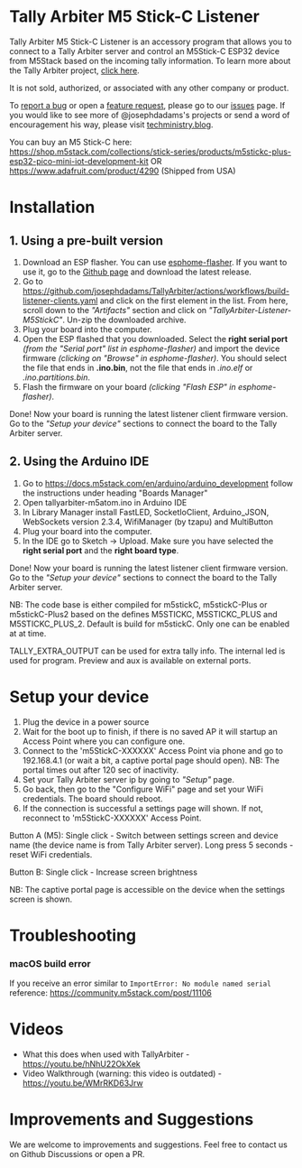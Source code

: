 # Tally Arbiter M5 Stick-C Listener
Tally Arbiter M5 Stick-C Listener is an accessory program that allows you to connect to a Tally Arbiter server and control an M5Stick-C ESP32 device from M5Stack based on the incoming tally information.
To learn more about the Tally Arbiter project, [click here](http://github.com/josephdadams/tallyarbiter).
  
It is not sold, authorized, or associated with any other company or product.
  
To [report a bug](https://github.com/josephdadams/TallyArbiter/issues/new?assignees=JTF4&labels=bug&template=bug.yaml&title=%5BBug%5D%3A+) or open a [feature request](https://github.com/josephdadams/TallyArbiter/issues/new?assignees=JTF4&labels=feature&template=feature.yaml&title=%5BFeature+Request%5D%3A+), please go to our [issues](https://github.com/josephdadams/TallyArbiter/issues/new/choose) page.
If you would like to see more of @josephdadams's projects or send a word of encouragement his way, please visit [techministry.blog](https://techministry.blog/).
  
You can buy an M5 Stick-C here:
https://shop.m5stack.com/collections/stick-series/products/m5stickc-plus-esp32-pico-mini-iot-development-kit
OR
https://www.adafruit.com/product/4290 (Shipped from USA)

# Installation
## 1. Using a pre-built version

1. Download an ESP flasher.
You can use [esphome-flasher](https://github.com/esphome/esphome-flasher). If you want to use it, go to the [Github page](https://github.com/esphome/esphome-flasher) and download the latest release.
2. Go to https://github.com/josephdadams/TallyArbiter/actions/workflows/build-listener-clients.yaml and click on the first element in the list.
From here, scroll down to the *"Artifacts"* section and click on *"TallyArbiter-Listener-M5StickC"*.
Un-zip the downloaded archive.
3. Plug your board into the computer.
4. Open the ESP flashed that you downloaded.
Select the **right serial port** *(from the "Serial port" list in esphome-flasher)* and import the device firmware *(clicking on "Browse" in esphome-flasher)*.
You should select the file that ends in **.ino.bin**, not the file that ends in *.ino.elf* or *.ino.partitions.bin*.
6. Flash the firmware on your board *(clicking "Flash ESP" in esphome-flasher)*.

Done! Now your board is running the latest listener client firmware version. Go to the *"Setup your device"* sections to connect the board to the Tally Arbiter server.

## 2. Using the Arduino IDE

1. Go to https://docs.m5stack.com/en/arduino/arduino_development follow the instructions under heading "Boards Manager"
2. Open tallyarbiter-m5atom.ino in Arduino IDE
3. In Library Manager install FastLED, SocketIoClient, Arduino_JSON, WebSockets version 2.3.4, WifiManager (by tzapu) and MultiButton
4. Plug your board into the computer.
5. In the IDE go to Sketch -> Upload.
Make sure you have selected the **right serial port** and the **right board type**.

Done! Now your board is running the latest listener client firmware version. Go to the *"Setup your device"* sections to connect the board to the Tally Arbiter server.

NB: The code base is either compiled for m5stickC, m5stickC-Plus or m5stickC-Plus2 based on the defines M5STICKC, M5STICKC_PLUS and M5STICKC_PLUS_2. Default is build for m5stickC. Only one can be enabled at at time.

TALLY_EXTRA_OUTPUT can be used for extra tally info. The internal led is used for program. Preview and aux is available on external ports.

# Setup your device
1. Plug the device in a power source
2. Wait for the boot up to finish, if there is no saved AP it will startup an Access Point where you can configure one.
3. Connect to the 'm5StickC-XXXXXX' Access Point via phone and go to 192.168.4.1 (or wait a bit, a captive portal page should open). NB: The portal times out after 120 sec of inactivity.
4. Set your Tally Arbiter server ip by going to *"Setup"* page.
5. Go back, then go to the "Configure WiFi" page and set your WiFi credentials. The board should reboot.
6. If the connection is successful a settings page will shown. If not, reconnect to 'm5StickC-XXXXXX' Access Point.

Button A (M5):
Single click - Switch between settings screen and device name (the device name is from Tally Arbiter server).
Long press 5 seconds - reset WiFi credentials.

Button B:
Single click - Increase screen brightness

NB: The captive portal page is accessible on the device when the settings screen is shown.


# Troubleshooting
### macOS build error
If you receive an error similar to `ImportError: No module named serial` reference: https://community.m5stack.com/post/11106


# Videos
* What this does when used with TallyArbiter - https://youtu.be/hNhU22OkXek
* Video Walkthrough (warning: this video is outdated) -  https://youtu.be/WMrRKD63Jrw


# Improvements and Suggestions
We are welcome to improvements and suggestions.
Feel free to contact us on Github Discussions or open a PR.

